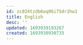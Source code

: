 ```yaml
---
id: zc024tzdb6oq96i75dr1hw1
title: English
desc: ''
updated: 1693939193267
created: 1693938930733
---
```


